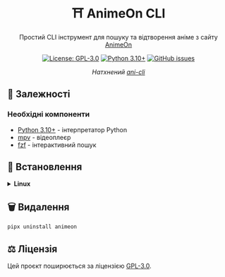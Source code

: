 <div align="center">

# ⛩️ AnimeOn CLI

Простий CLI інструмент для пошуку та відтворення аніме з сайту [AnimeOn](https://animeon.club/)

[![License: GPL-3.0](https://img.shields.io/badge/License-GPL--3.0-blue.svg)](https://github.com/Skrriply/animeon-cli/blob/main/LICENSE)
[![Python 3.10+](https://img.shields.io/badge/Python-3.10+-blue.svg)](https://www.python.org/downloads/)
[![GitHub issues](https://img.shields.io/github/issues/Skrriply/animeon-cli)](https://github.com/Skrriply/animeon-cli/issues)

_Натхнений [ani-cli](https://github.com/pystardust/ani-cli)_

</div>

## 🔐 Залежності

### Необхідні компоненти

- [Python 3.10+](https://www.python.org/downloads/) - інтерпретатор Python
- [mpv](https://github.com/mpv-player/mpv) - відеоплеєр
- [fzf](https://github.com/junegunn/fzf) - інтерактивний пошук

## 🚀 Встановлення

<details>
<summary><b>Linux</b></summary>

### 1️⃣ Встановлення системних залежностей та pipx

#### Ubuntu/Debian

```bash
sudo apt update
sudo apt install python3 python3-pip pipx mpv fzf
```

#### Arch Linux

```bash
sudo pacman -S python python-pip python-pipx mpv fzf
```

#### OpenSUSE Tumbleweed

```bash
sudo zypper refresh
sudo zypper install python311 python311-pip python311-pipx mpv fzf
```

### 2️⃣ Встановлення застосунку

#### Через pipx та Git (рекомендовано)

```bash
pipx install git+https://github.com/Skrriply/animeon-cli.git
```

#### Альтернативний спосіб (без Git)

```bash
pipx install https://github.com/Skrriply/animeon-cli/archive/refs/heads/main.zip
```

</details>

## 🗑️ Видалення

```bash
pipx uninstall animeon
```

## ⚖️ Ліцензія

Цей проєкт поширюється за ліцензією [GPL-3.0](https://github.com/Skrriply/animeon-cli/blob/main/LICENSE).
